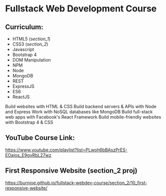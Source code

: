 # Fullstack Web Development Course

## Curriculum:
* HTML5 (_section_1_)
* CSS3 (_section_2_)
* Javascript
* Bootstrap 4
* DOM Manipulation
* NPM
* Node
* MongoDB
* REST
* ExpressJS
* ES6
* ReactJS

Build websites with HTML & CSS
Build backend servers & APIs with Node and Express
Work with NoSQL databases like MongoDB
Build full-stack web apps with Facebook's React Framework
Build mobile-friendly websites with Bootstrap 4 & CSS

## YouTube Course Link:
https://www.youtube.com/playlist?list=PLwoh6bBAszPrES-EOajos_E9gvRbL27wz

## First Responsive Website (section_2 proj)
https://burnjoe.github.io/fullstack-webdev-course/section_2/10_first-responsive-website/
